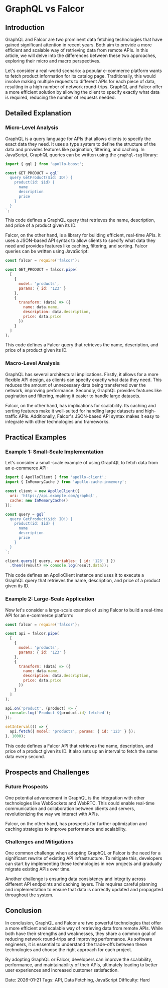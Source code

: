 # GraphQL vs Falcor
## Introduction
GraphQL and Falcor are two prominent data fetching technologies that have gained significant attention in recent years. Both aim to provide a more efficient and scalable way of retrieving data from remote APIs. In this article, we will delve into the differences between these two approaches, exploring their micro and macro perspectives.

Let's consider a real-world scenario: a popular e-commerce platform wants to fetch product information for its catalog page. Traditionally, this would involve making multiple requests to different APIs for each piece of data, resulting in a high number of network round-trips. GraphQL and Falcor offer a more efficient solution by allowing the client to specify exactly what data is required, reducing the number of requests needed.

## Detailed Explanation
### Micro-Level Analysis
GraphQL is a query language for APIs that allows clients to specify the exact data they need. It uses a type system to define the structure of the data and provides features like pagination, filtering, and caching. In JavaScript, GraphQL queries can be written using the `graphql-tag` library:
```javascript
import { gql } from 'apollo-boost';

const GET_PRODUCT = gql`
  query GetProduct($id: ID!) {
    product(id: $id) {
      name
      description
      price
    }
  }
`;
```
This code defines a GraphQL query that retrieves the name, description, and price of a product given its ID.

Falcor, on the other hand, is a library for building efficient, real-time APIs. It uses a JSON-based API syntax to allow clients to specify what data they need and provides features like caching, filtering, and sorting. Falcor queries can be written using JavaScript:
```javascript
const falcor = require('falcor');

const GET_PRODUCT = falcor.pipe(
  [
    {
      model: 'products',
      params: { id: '123' }
    },
    {
      transform: (data) => ({
        name: data.name,
        description: data.description,
        price: data.price
      })
    }
  ]
);
```
This code defines a Falcor query that retrieves the name, description, and price of a product given its ID.

### Macro-Level Analysis
GraphQL has several architectural implications. Firstly, it allows for a more flexible API design, as clients can specify exactly what data they need. This reduces the amount of unnecessary data being transferred over the network, improving performance. Secondly, GraphQL provides features like pagination and filtering, making it easier to handle large datasets.

Falcor, on the other hand, has implications for scalability. Its caching and sorting features make it well-suited for handling large datasets and high-traffic APIs. Additionally, Falcor's JSON-based API syntax makes it easy to integrate with other technologies and frameworks.

## Practical Examples
### Example 1: Small-Scale Implementation
Let's consider a small-scale example of using GraphQL to fetch data from an e-commerce API:
```javascript
import { ApolloClient } from 'apollo-client';
import { InMemoryCache } from 'apollo-cache-inmemory';

const client = new ApolloClient({
  uri: 'https://api.example.com/graphql',
  cache: new InMemoryCache()
});

const query = gql`
  query GetProduct($id: ID!) {
    product(id: $id) {
      name
      description
      price
    }
  }
`;

client.query({ query, variables: { id: '123' } })
  .then((result) => console.log(result.data));
```
This code defines an ApolloClient instance and uses it to execute a GraphQL query that retrieves the name, description, and price of a product given its ID.

### Example 2: Large-Scale Application
Now let's consider a large-scale example of using Falcor to build a real-time API for an e-commerce platform:
```javascript
const falcor = require('falcor');

const api = falcor.pipe(
  [
    {
      model: 'products',
      params: { id: '123' }
    },
    {
      transform: (data) => ({
        name: data.name,
        description: data.description,
        price: data.price
      })
    }
  ]
);

api.on('product', (product) => {
  console.log(`Product ${product.id} fetched`);
});

setInterval(() => {
  api.fetch({ model: 'products', params: { id: '123' } });
}, 1000);
```
This code defines a Falcor API that retrieves the name, description, and price of a product given its ID. It also sets up an interval to fetch the same data every second.

## Prospects and Challenges
### Future Prospects
One potential advancement in GraphQL is the integration with other technologies like WebSockets and WebRTC. This could enable real-time communication and collaboration between clients and servers, revolutionizing the way we interact with APIs.

Falcor, on the other hand, has prospects for further optimization and caching strategies to improve performance and scalability.

### Challenges and Mitigations
One common challenge when adopting GraphQL or Falcor is the need for a significant rewrite of existing API infrastructure. To mitigate this, developers can start by implementing these technologies in new projects and gradually migrate existing APIs over time.

Another challenge is ensuring data consistency and integrity across different API endpoints and caching layers. This requires careful planning and implementation to ensure that data is correctly updated and propagated throughout the system.

## Conclusion
In conclusion, GraphQL and Falcor are two powerful technologies that offer a more efficient and scalable way of retrieving data from remote APIs. While both have their strengths and weaknesses, they share a common goal of reducing network round-trips and improving performance. As software engineers, it is essential to understand the trade-offs between these technologies and choose the right approach for each project.

By adopting GraphQL or Falcor, developers can improve the scalability, performance, and maintainability of their APIs, ultimately leading to better user experiences and increased customer satisfaction.

Date: 2026-01-21
Tags: API, Data Fetching, JavaScript
Difficulty: Hard